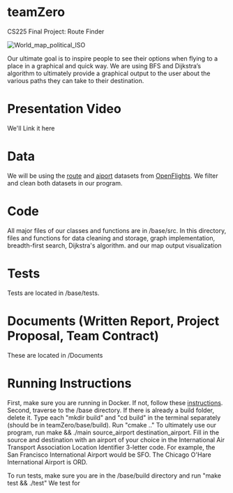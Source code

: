 # teamZero
CS225 Final Project: Route Finder

![World_map_political_ISO](https://user-images.githubusercontent.com/54860072/206866561-f355532b-4ac6-40c8-afe6-4e42b4a0232e.png)

Our ultimate goal is to inspire people to see their options when flying to a place in a graphical and quick way. We are using BFS and Dijkstra’s algorithm to ultimately provide a graphical output to the user about the various paths they can take to their destination.

# Presentation Video
We'll Link it here

# Data
We will be using the [route](https://openflights.org/data.html#route) and [aiport](https://openflights.org/data.html#airport) datasets from [OpenFlights](https://openflights.org). We filter and clean both datasets in our program.

# Code
All major files of our classes and functions are in /base/src. In this directory, files and functions for data cleaning and storage, graph implementation, breadth-first search, Dijkstra's algorithm. and our map output visualization

# Tests
Tests are located in /base/tests.

# Documents (Written Report, Project Proposal, Team Contract)
These are located in /Documents

# Running Instructions
First, make sure you are running in Docker. If not, follow these [instructions](https://courses.engr.illinois.edu/cs225/fa2022/resources/own-machine/). Second, traverse to the /base directory. If there is already a build folder, delete it. Type each "mkdir build" and "cd build" in the terminal separately (should be in teamZero/base/build). Run "cmake .." To ultimately use our program, run make && ./main source_airport destination_airport. Fill in the source and destination with an airport of your choice in the International Air Transport Association Location Identifier 3-letter code. For example, the San Francisco International Airport would be SFO. The Chicago O'Hare International Airport is ORD.

To run tests, make sure you are in the /base/build directory and run "make test && ./test"
We test for 
